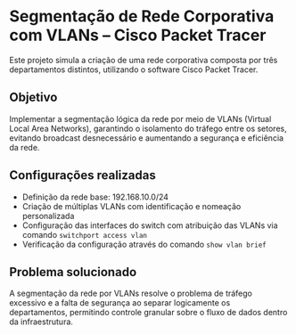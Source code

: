 # Segmentação de Rede Corporativa com VLANs – Cisco Packet Tracer

Este projeto simula a criação de uma rede corporativa composta por três departamentos distintos, utilizando o software Cisco Packet Tracer.

## Objetivo
Implementar a segmentação lógica da rede por meio de VLANs (Virtual Local Area Networks), garantindo o isolamento do tráfego entre os setores, evitando broadcast desnecessário e aumentando a segurança e eficiência da rede.

## Configurações realizadas
- Definição da rede base: 192.168.10.0/24
- Criação de múltiplas VLANs com identificação e nomeação personalizada
- Configuração das interfaces do switch com atribuição das VLANs via comando `switchport access vlan`
- Verificação da configuração através do comando `show vlan brief`

## Problema solucionado
A segmentação da rede por VLANs resolve o problema de tráfego excessivo e a falta de segurança ao separar logicamente os departamentos, permitindo controle granular sobre o fluxo de dados dentro da infraestrutura.

